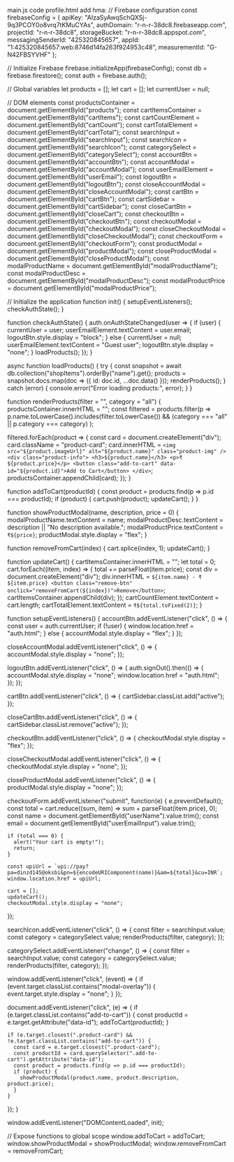 main.js code profile.html add hma:
// Firebase configuration
const firebaseConfig = {
  apiKey: "AIzaSyAwqSchQXSj-9q3PCOY0o8vrq7tKMuCYAs",
  authDomain: "r-n-r-38dc8.firebaseapp.com",
  projectId: "r-n-r-38dc8",
  storageBucket: "r-n-r-38dc8.appspot.com",
  messagingSenderId: "425320845657",
  appId: "1:425320845657:web:8746d14fa263f924953c48",
  measurementId: "G-N42FBSYVHF"
};

// Initialize Firebase
firebase.initializeApp(firebaseConfig);
const db = firebase.firestore();
const auth = firebase.auth();

// Global variables
let products = [];
let cart = [];
let currentUser = null;

// DOM elements
const productsContainer = document.getElementById("products");
const cartItemsContainer = document.getElementById("cartItems");
const cartCountElement = document.getElementById("cartCount");
const cartTotalElement = document.getElementById("cartTotal");
const searchInput = document.getElementById("searchInput");
const searchIcon = document.getElementById("searchIcon");
const categorySelect = document.getElementById("categorySelect");
const accountBtn = document.getElementById("accountBtn");
const accountModal = document.getElementById("accountModal");
const userEmailElement = document.getElementById("userEmail");
const logoutBtn = document.getElementById("logoutBtn");
const closeAccountModal = document.getElementById("closeAccountModal");
const cartBtn = document.getElementById("cartBtn");
const cartSidebar = document.getElementById("cartSidebar");
const closeCartBtn = document.getElementById("closeCart");
const checkoutBtn = document.getElementById("checkoutBtn");
const checkoutModal = document.getElementById("checkoutModal");
const closeCheckoutModal = document.getElementById("closeCheckoutModal");
const checkoutForm = document.getElementById("checkoutForm");
const productModal = document.getElementById("productModal");
const closeProductModal = document.getElementById("closeProductModal");
const modalProductName = document.getElementById("modalProductName");
const modalProductDesc = document.getElementById("modalProductDesc");
const modalProductPrice = document.getElementById("modalProductPrice");

// Initialize the application
function init() {
  setupEventListeners();
  checkAuthState();
}

function checkAuthState() {
  auth.onAuthStateChanged(user => {
    if (user) {
      currentUser = user;
      userEmailElement.textContent = user.email;
      logoutBtn.style.display = "block";
    } else {
      currentUser = null;
      userEmailElement.textContent = "Guest user";
      logoutBtn.style.display = "none";
    }
    loadProducts();
  });
}

async function loadProducts() {
  try {
    const snapshot = await db.collection("shopItems").orderBy("name").get();
    products = snapshot.docs.map(doc => ({ id: doc.id, ...doc.data() }));
    renderProducts();
  } catch (error) {
    console.error("Error loading products:", error);
  }
}

function renderProducts(filter = "", category = "all") {
  productsContainer.innerHTML = "";
  const filtered = products.filter(p =>
    p.name.toLowerCase().includes(filter.toLowerCase()) &&
    (category === "all" || p.category === category)
  );

  filtered.forEach(product => {
    const card = document.createElement("div");
    card.className = "product-card";
    card.innerHTML = `
      <img src="${product.imageUrl}" alt="${product.name}" class="product-img" />
      <div class="product-info">
        <h3>${product.name}</h3>
        <p>₹${product.price}</p>
        <button class="add-to-cart" data-id="${product.id}">Add to Cart</button>
      </div>
    `;
    productsContainer.appendChild(card);
  });
}

function addToCart(productId) {
  const product = products.find(p => p.id === productId);
  if (product) {
    cart.push(product);
    updateCart();
  }
}

function showProductModal(name, description, price = 0) {
  modalProductName.textContent = name;
  modalProductDesc.textContent = description || "No description available.";
  modalProductPrice.textContent = `₹${price}`;
  productModal.style.display = "flex";
}

function removeFromCart(index) {
  cart.splice(index, 1);
  updateCart();
}

function updateCart() {
  cartItemsContainer.innerHTML = "";
  let total = 0;
  cart.forEach((item, index) => {
    total += parseFloat(item.price);
    const div = document.createElement("div");
    div.innerHTML = `
      ${item.name} - ₹${item.price}
      <button class="remove-btn" onclick="removeFromCart(${index})">Remove</button>
    `;
    cartItemsContainer.appendChild(div);
  });
  cartCountElement.textContent = cart.length;
  cartTotalElement.textContent = `₹${total.toFixed(2)}`;
}

function setupEventListeners() {
  accountBtn.addEventListener("click", () => {
    const user = auth.currentUser;
    if (!user) {
      window.location.href = "auth.html";
    } else {
      accountModal.style.display = "flex";
    }
  });

  closeAccountModal.addEventListener("click", () => {
    accountModal.style.display = "none";
  });

  logoutBtn.addEventListener("click", () => {
    auth.signOut().then(() => {
      accountModal.style.display = "none";
      window.location.href = "auth.html";
    });
  });

  cartBtn.addEventListener("click", () => {
    cartSidebar.classList.add("active");
  });

  closeCartBtn.addEventListener("click", () => {
    cartSidebar.classList.remove("active");
  });

  checkoutBtn.addEventListener("click", () => {
    checkoutModal.style.display = "flex";
  });

  closeCheckoutModal.addEventListener("click", () => {
    checkoutModal.style.display = "none";
  });

  closeProductModal.addEventListener("click", () => {
    productModal.style.display = "none";
  });

  checkoutForm.addEventListener("submit", function(e) {
    e.preventDefault();
    const total = cart.reduce((sum, item) => sum + parseFloat(item.price), 0);
    const name = document.getElementById("userName").value.trim();
    const email = document.getElementById("userEmailInput").value.trim();

    if (total === 0) {
      alert("Your cart is empty!");
      return;
    }

    const upiUrl = `upi://pay?pa=dinzd145@oksbi&pn=${encodeURIComponent(name)}&am=${total}&cu=INR`;
    window.location.href = upiUrl;

    cart = [];
    updateCart();
    checkoutModal.style.display = "none";
  });

  searchIcon.addEventListener("click", () => {
    const filter = searchInput.value;
    const category = categorySelect.value;
    renderProducts(filter, category);
  });

  categorySelect.addEventListener("change", () => {
    const filter = searchInput.value;
    const category = categorySelect.value;
    renderProducts(filter, category);
  });

  window.addEventListener("click", (event) => {
    if (event.target.classList.contains("modal-overlay")) {
      event.target.style.display = "none";
    }
  });

  document.addEventListener("click", (e) => {
    if (e.target.classList.contains("add-to-cart")) {
      const productId = e.target.getAttribute("data-id");
      addToCart(productId);
    }

    if (e.target.closest(".product-card") && !e.target.classList.contains("add-to-cart")) {
      const card = e.target.closest(".product-card");
      const productId = card.querySelector(".add-to-cart").getAttribute("data-id");
      const product = products.find(p => p.id === productId);
      if (product) {
        showProductModal(product.name, product.description, product.price);
      }
    }
  });
}

window.addEventListener("DOMContentLoaded", init);

// Expose functions to global scope
window.addToCart = addToCart;
window.showProductModal = showProductModal;
window.removeFromCart = removeFromCart;

